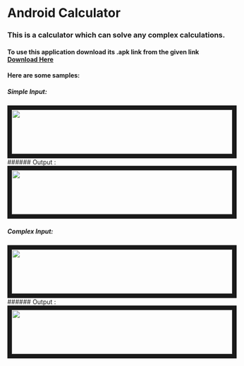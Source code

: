 # Android Calculator
### This is a calculator which can solve any complex calculations.

#### To use this application download its .apk link from the given link <a href="https://drive.google.com/file/d/1aZ_Sy0gCA2RfEKi4MY99GFnCZEfCPAA0/view?usp=share_link"> Download Here </a>

#### Here are some samples:

##### Simple Input: 
<img src="./Resources/AccountAnalyzer/AccountAnalyzerDemos/EmailChecking/toosmall.png" width="500" height="100" border="10"/>
###### Output :
<img src="./Resources/AccountAnalyzer/AccountAnalyzerDemos/EmailChecking/noissue.png" width="500" height="100" border="10"/>


##### Complex Input: 
<img src="./Resources/AccountAnalyzer/AccountAnalyzerDemos/EmailChecking/toosmall.png" width="500" height="100" border="10"/>
###### Output :
<img src="./Resources/AccountAnalyzer/AccountAnalyzerDemos/EmailChecking/noissue.png" width="500" height="100" border="10"/>
